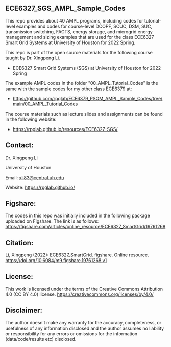 ## ECE6327_SGS_AMPL_Sample_Codes
This repo provides about 40 AMPL programs, including codes for tutorial-level examples and codes for course-level DCOPF, SCUC, DSM, SUC, transmission switching, FACTS, energy storage, and microgrid energy management and sizing examples that are used for the class ECE6327 Smart Grid Systems at University of Houston for 2022 Spring.

This repo is part of the open source materials for the following course taught by Dr. Xingpeng Li.
* ECE6327 Smart Grid Systems (SGS) at University of Houston for 2022 Spring

The example AMPL codes in the folder "00_AMPL_Tutorial_Codes" is the same with the sample codes for my other class ECE6379 at:
* https://github.com/rpglab/ECE6379_PSOM_AMPL_Sample_Codes/tree/main/00_AMPL_Tutorial_Codes

The course materials such as lecture slides and assignments can be found in the following website:
* https://rpglab.github.io/resources/ECE6327-SGS/


## Contact:
Dr. Xingpeng Li

University of Houston

Email: xli83@central.uh.edu

Website: https://rpglab.github.io/

## Figshare:
The codes in this repo was initially included in the following package uploaded on Figshare. The link is as follows:
https://figshare.com/articles/online_resource/ECE6327_SmartGrid/19761268


## Citation:
Li, Xingpeng (2022): ECE6327_SmartGrid. figshare. Online resource. https://doi.org/10.6084/m9.figshare.19761268.v1


## License:
This work is licensed under the terms of the Creative Commons Attribution 4.0 (CC BY 4.0) license. 
https://creativecommons.org/licenses/by/4.0/


## Disclaimer:
The author doesn’t make any warranty for the accuracy, completeness, or usefulness of any information disclosed and the author assumes no liability or responsibility for any errors or omissions for the information (data/code/results etc) disclosed.
